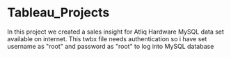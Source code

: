# Tableau_Projects
In this project we created a sales insight for Atliq Hardware MySQL data set available on internet.
This twbx file needs authentication so i have set username as "root" and password as "root" to log into MySQL database
